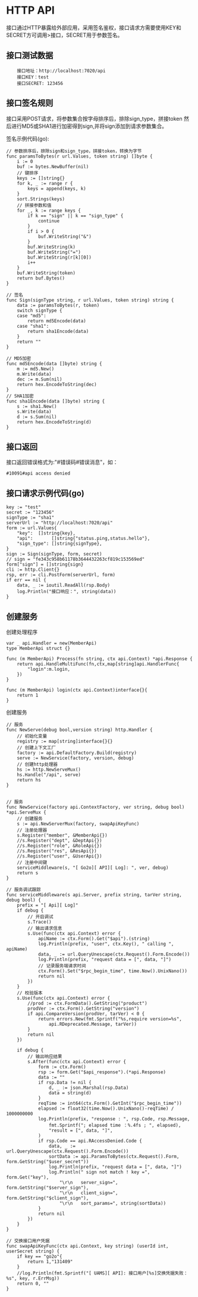# HTTP API
接口通过HTTP暴露给外部应用，采用签名鉴权，接口请求方需要使用KEY和SECRET方可调用>接口，SECRET用于参数签名。

## 接口测试数据

        接口地址：http://localhost:7020/api
        接口KEY：test
        接口SECRET: 123456
        
## 接口签名规则

接口采用POST请求，将参数集合按字母排序后，排除sign_type，拼接token
然后进行MD5或SHA1进行加密得到sign,并将sign添加到请求参数集合。

签名示例代码(go):
    
    // 参数排序后，排除sign和sign_type，拼接token，转换为字节
    func paramsToBytes(r url.Values, token string) []byte {
	    i := 0
	    buf := bytes.NewBuffer(nil)
	    // 键排序
	    keys := []string{}
	    for k, _ := range r {
		    keys = append(keys, k)
	    }
	    sort.Strings(keys)
	    // 拼接参数和值
	    for _, k := range keys {
		    if k == "sign" || k == "sign_type" {
			    continue
		    }
		    if i > 0 {
			    buf.WriteString("&")
		    }
		    buf.WriteString(k)
		    buf.WriteString("=")
		    buf.WriteString(r[k][0])
		    i++
	    }
	    buf.WriteString(token)
	    return buf.Bytes()
    }

    // 签名
    func Sign(signType string, r url.Values, token string) string {
	    data := paramsToBytes(r, token)
	    switch signType {
	    case "md5":
		    return md5Encode(data)
	    case "sha1":
		    return sha1Encode(data)
	    }
	    return ""
    }

    // MD5加密
    func md5Encode(data []byte) string {
	    m := md5.New()
	    m.Write(data)
	    dec := m.Sum(nil)
	    return hex.EncodeToString(dec)
    }
    // SHA1加密
    func sha1Encode(data []byte) string {
	    s := sha1.New()
	    s.Write(data)
	    d := s.Sum(nil)
	    return hex.EncodeToString(d)
    }

## 接口返回
接口返回错误格式为:"#错误码#错误消息"，如：
```
#10091#api access denied
```


## 接口请求示例代码(go)
    
    key := "test"
    secret := "123456"
    signType := "sha1"
    serverUrl := "http://localhost:7020/api"
    form := url.Values{
        "key":  []string{key},
        "api":       []string{"status.ping,status.hello"},
        "sign_type": []string{signType},
    }
    sign := Sign(signType, form, secret)
    // sign = "fe343c958b61178b3644432263cf819c153569ed"
    form["sign"] = []string{sign}
    cli := http.Client{}
    rsp, err := cli.PostForm(serverUrl, form)
    if err == nil {	
        data, _ := ioutil.ReadAll(rsp.Body)
        log.Println("接口响应：", string(data))
    }
    
## 创建服务
创建处理程序
```
var _ api.Handler = new(MemberApi)
type MemberApi struct {}

func (m MemberApi) Process(fn string, ctx api.Context) *api.Response {
	return api.HandleMultiFunc(fn,ctx,map[string]api.HandlerFunc{
		"login":m.login,
	})
}

func (m MemberApi) login(ctx api.Context)interface{}{
	return 1
}
```
创建服务
```
// 服务
func NewServe(debug bool,version string) http.Handler {
	// 初始化变量
	registry := map[string]interface{}{}
	// 创建上下文工厂
	factory := api.DefaultFactory.Build(registry)
	serve := NewService(factory, version, debug)
	// 创建http处理器
	hs := http.NewServeMux()
	hs.Handle("/api", serve)
	return hs
}


// 服务
func NewService(factory api.ContextFactory, ver string, debug bool) *api.ServeMux {
	// 创建服务
	s := api.NewServerMux(factory, swapApiKeyFunc)
	// 注册处理器
	s.Register("member", &MemberApi{})
	//s.Register("dept", &DeptApi{})
	//s.Register("role", &RoleApi{})
	//s.Register("res", &ResApi{})
	//s.Register("user", &UserApi{})
	// 注册中间键
	serviceMiddleware(s, "[ Go2o][ API][ Log]: ", ver, debug)
	return s
}

// 服务调试跟踪
func serviceMiddleware(s api.Server, prefix string, tarVer string, debug bool) {
	prefix = "[ Api][ Log]"
	if debug {
		// 开启调试
		s.Trace()
		// 输出请求信息
		s.Use(func(ctx api.Context) error {
			apiName := ctx.Form().Get("$api").(string)
			log.Println(prefix, "user", ctx.Key(), " calling ", apiName)
			data, _ := url.QueryUnescape(ctx.Request().Form.Encode())
			log.Println(prefix, "request data = [", data, "]")
			// 记录服务端请求时间
			ctx.Form().Set("$rpc_begin_time", time.Now().UnixNano())
			return nil
		})
	}
	// 校验版本
	s.Use(func(ctx api.Context) error {
		//prod := ctx.FormData().GetString("product")
		prodVer := ctx.Form().GetString("version")
		if api.CompareVersion(prodVer, tarVer) < 0 {
			return errors.New(fmt.Sprintf("%s,require version=%s",
				api.RDeprecated.Message, tarVer))
		}
		return nil
	})

	if debug {
		// 输出响应结果
		s.After(func(ctx api.Context) error {
			form := ctx.Form()
			rsp := form.Get("$api_response").(*api.Response)
			data := ""
			if rsp.Data != nil {
				d, _ := json.Marshal(rsp.Data)
				data = string(d)
			}
			reqTime := int64(ctx.Form().GetInt("$rpc_begin_time"))
			elapsed := float32(time.Now().UnixNano()-reqTime) / 1000000000
			log.Println(prefix, "response : ", rsp.Code, rsp.Message,
				fmt.Sprintf("; elapsed time ：%.4fs ; ", elapsed),
				"result = [", data, "]",
			)
			if rsp.Code == api.RAccessDenied.Code {
				data, _ := url.QueryUnescape(ctx.Request().Form.Encode())
				sortData := api.ParamsToBytes(ctx.Request().Form, form.GetString("$user_secret"))
				log.Println(prefix, "request data = [", data, "]")
				log.Println(" sign not match ! key =", form.Get("key"),
					"\r\n   server_sign=", form.GetString("$server_sign"),
					"\r\n   client_sign=", form.GetString("$client_sign"),
					"\r\n   sort_params=", string(sortData))
			}
			return nil
		})
	}
}

// 交换接口用户凭据
func swapApiKeyFunc(ctx api.Context, key string) (userId int, userSecret string) {
	if key == "go2o"{
		return 1,"131409"
	}
	//log.Println(fmt.Sprintf("[ UAMS][ API]: 接口用户[%s]交换凭据失败： %s", key, r.ErrMsg))
	return 0, ""
}
```


